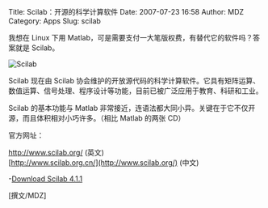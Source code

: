 Title: Scilab：开源的科学计算软件
Date: 2007-07-23 16:58
Author: MDZ
Category: Apps
Slug: scilab

我想在 Linux 下用
Matlab，可是需要支付一大笔版权费，有替代它的软件吗？答案就是 Scilab。

![Scilab](http://i.linuxtoy.org/i/logo/scilab.gif)

Scilab 现在由 Scilab
协会维护的开放源代码的科学计算软件。它具有矩阵运算、数值运算、信号处理、程序设计等功能，目前已被广泛应用于教育、科研和工业。

Scilab 的基本功能与 Matlab
非常接近，连语法都大同小异。关键在于它不仅开源，而且体积相对小巧许多。（相比
Matlab 的两张 CD）

官方网址：

<http://www.scilab.org/> (英文)  
[http://www.scilab.org.cn/](http://www.scilab.org/) (中文)

-[Download Scilab 4.1.1](http://www.scilab.org.cn/?q=downloads)

[撰文/MDZ]
